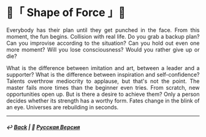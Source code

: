# 👊「 Shape of Force 」👊
<p align="justify">Everybody has their plan until they get punched in the face. From this moment, the fun begins. Collision with real life. Do you grab a backup plan? Can you improvise according to the situation? Can you hold out even one more moment? Will you lose consciousness? Would you rather give up or die?</p>

<p align="justify">What is the difference between imitation and art, between a leader and a supporter? What is the difference between inspiration and self-confidence? Talents overthrow mediocrity to applause, but that's not the point. The master fails more times than the beginner even tries. From scratch, new opportunities open up. But is there a desire to achieve them? Only a person decides whether its strength has a worthy form. Fates change in the blink of an eye. Universes are rebuilding in seconds.</p>

***

##### ↩️ [Back](index.md) | 🌻 [Русская Версия](shape_of_force-2.md)
